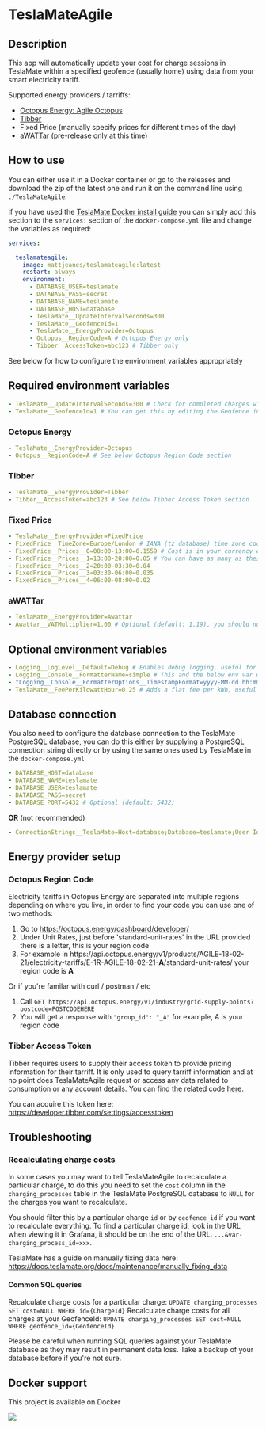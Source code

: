 # TeslaMateAgile

## Description
This app will automatically update your cost for charge sessions in TeslaMate within a specified geofence (usually home) using data from your smart electricity tariff.

Supported energy providers / tarriffs:
- [Octopus Energy: Agile Octopus](https://octopus.energy/agile/)
- [Tibber](https://tibber.com/en)
- Fixed Price (manually specify prices for different times of the day)
- [aWATTar](https://www.awattar.de/) (pre-release only at this time)

## How to use
You can either use it in a Docker container or go to the releases and download the zip of the latest one and run it on the command line using `./TeslaMateAgile`.

If you have used the [TeslaMate Docker install guide](https://docs.teslamate.org/docs/installation/docker) you can simply add this section to the `services:` section of the `docker-compose.yml` file and change the variables as required:

```yaml
services:

  teslamateagile:
    image: mattjeanes/teslamateagile:latest
    restart: always
    environment:
      - DATABASE_USER=teslamate
      - DATABASE_PASS=secret
      - DATABASE_NAME=teslamate
      - DATABASE_HOST=database
      - TeslaMate__UpdateIntervalSeconds=300
      - TeslaMate__GeofenceId=1
      - TeslaMate__EnergyProvider=Octopus
      - Octopus__RegionCode=A # Octopus Energy only
      - Tibber__AccessToken=abc123 # Tibber only
```

See below for how to configure the environment variables appropriately

## Required environment variables
```yaml
- TeslaMate__UpdateIntervalSeconds=300 # Check for completed charges without a set cost every x seconds
- TeslaMate__GeofenceId=1 # You can get this by editing the Geofence inside TeslaMate and getting it from the url 
```

### Octopus Energy
```yaml
- TeslaMate__EnergyProvider=Octopus
- Octopus__RegionCode=A # See below Octopus Region Code section
```

### Tibber

```yaml
- TeslaMate__EnergyProvider=Tibber
- Tibber__AccessToken=abc123 # See below Tibber Access Token section
```

### Fixed Price

```yaml
- TeslaMate__EnergyProvider=FixedPrice
- FixedPrice__TimeZone=Europe/London # IANA (tz database) time zone code, used for below times 
- FixedPrice__Prices__0=08:00-13:00=0.1559 # Cost is in your currency e.g. pounds, euros, dollars (not pennies, cents, etc)
- FixedPrice__Prices__1=13:00-20:00=0.05 # You can have as many as these as you need
- FixedPrice__Prices__2=20:00-03:30=0.04
- FixedPrice__Prices__3=03:30-06:00=0.035
- FixedPrice__Prices__4=06:00-08:00=0.02
```

### aWATTar

```yaml
- TeslaMate__EnergyProvider=Awattar
- Awattar__VATMultiplier=1.00 # Optional (default: 1.19), you should not need to set this unless your VAT differs from the default
```

## Optional environment variables
```yaml
- Logging__LogLevel__Default=Debug # Enables debug logging, useful for seeing exactly how a charge was calculated
- Logging__Console__FormatterName=simple # This and the below env var will prepend a timestamp to every log message the same way TeslaMate does
- "Logging__Console__FormatterOptions__TimestampFormat=yyyy-MM-dd hh:mm:ss.fff " # See above env var
- TeslaMate__FeePerKilowattHour=0.25 # Adds a flat fee per kWh, useful for certain arrangements (default: 0)
```

## Database connection
You also need to configure the database connection to the TeslaMate PostgreSQL database, you can do this either by supplying a PostgreSQL connection string directly or by using the same ones used by TeslaMate in the `docker-compose.yml`

```yaml
- DATABASE_HOST=database
- DATABASE_NAME=teslamate
- DATABASE_USER=teslamate
- DATABASE_PASS=secret
- DATABASE_PORT=5432 # Optional (default: 5432)
```

**OR** (not recommended)

```yaml
- ConnectionStrings__TeslaMate=Host=database;Database=teslamate;User Id=teslamate;Password=secret;
```

## Energy provider setup

### Octopus Region Code

Electricity tariffs in Octopus Energy are separated into multiple regions depending on where you live, in order to find your code you can use one of two methods:

1. Go to https://octopus.energy/dashboard/developer/
2. Under Unit Rates, just before 'standard-unit-rates' in the URL provided there is a letter, this is your region code
3. For example in https://<span></span>api.octopus.energy/v1/products/AGILE-18-02-21/electricity-tariffs/E-1R-AGILE-18-02-21-**A**/standard-unit-rates/ your region code is **A**

Or if you're familar with curl / postman / etc

1. Call `GET https://api.octopus.energy/v1/industry/grid-supply-points?postcode=POSTCODEHERE`
2. You will get a response with `"group_id": "_A"` for example, A is your region code

### Tibber Access Token

Tibber requires users to supply their access token to provide pricing information for their tarriff. It is only used to query tarriff information and at no point does TeslaMateAgile request or access any data related to consumption or any account details. You can find the related code [here](https://github.com/MattJeanes/TeslaMateAgile/blob/master/TeslaMateAgile/Services/TibberService.cs).

You can acquire this token here: https://developer.tibber.com/settings/accesstoken

## Troubleshooting

### Recalculating charge costs

In some cases you may want to tell TeslaMateAgile to recalculate a particular charge, to do this you need to set the `cost` column in the `charging_processes` table in the TeslaMate PostgreSQL database to `NULL` for the charges you want to recalculate.

You should filter this by a particular charge `id` or by `geofence_id` if you want to recalculate everything. To find a particular charge id, look in the URL when viewing it in Grafana, it should be on the end of the URL: `...&var-charging_process_id=xxx`.

TeslaMate has a guide on manually fixing data here: https://docs.teslamate.org/docs/maintenance/manually_fixing_data

#### Common SQL queries
Recalculate charge costs for a particular charge: `UPDATE charging_processes SET cost=NULL WHERE id={ChargeId}`
Recalculate charge costs for all charges at your GeofenceId: `UPDATE charging_processes SET cost=NULL WHERE geofence_id={GeofenceId}`

Please be careful when running SQL queries against your TeslaMate database as they may result in permanent data loss. Take a backup of your database before if you're not sure.

## Docker support
This project is available on Docker

[![](https://img.shields.io/docker/pulls/mattjeanes/teslamateagile.svg)](https://hub.docker.com/repository/docker/mattjeanes/teslamateagile)
